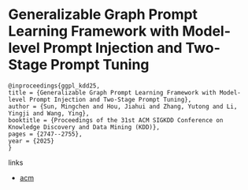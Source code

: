 # Generalizable Graph Prompt Learning Framework with Model-level Prompt Injection and Two-Stage Prompt Tuning

```
@inproceedings{ggpl_kdd25,
title = {Generalizable Graph Prompt Learning Framework with Model-level Prompt Injection and Two-Stage Prompt Tuning},
author = {Sun, Mingchen and Hou, Jiahui and Zhang, Yutong and Li, Yingji and Wang, Ying},
booktitle = {Proceedings of the 31st ACM SIGKDD Conference on Knowledge Discovery and Data Mining (KDD)},
pages = {2747--2755},
year = {2025}
}
```

links
- [acm](https://dl.acm.org/doi/10.1145/3711896.3736976)
